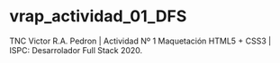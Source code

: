 # vrap_actividad_01_DFS
TNC Victor R.A. Pedron | Actividad Nº 1 Maquetación HTML5 + CSS3 | ISPC: Desarrolador Full Stack 2020.
